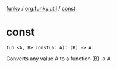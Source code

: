 [funky](../index.md) / [org.funky.util](index.md) / [const](.)

# const

`fun <A, B> const(a: A): (B) -> A`

Converts any value A to a function (B) -&gt; A

